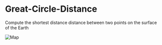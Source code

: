 # Great-Circle-Distance
Compute the shortest distance distance between two points on the surface of the Earth

![Map](http://www.amazing-animations.com/animations/construction4.gif)
